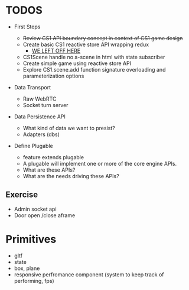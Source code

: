 # TODOS

- First Steps
  - ~~Review CS1 API boundary concept in context of CS1 game design~~
  - Create basic CS1 reactive store API wrapping redux
    - [WE LEFT OFF HERE](https://glitch.com/edit/#!/cs1ce?path=src%2Fengine%2Fmodules%2Fclasses%2Fstate%2FDispatchManager.js%3A12%3A0)
  - CS1Scene handle no a-scene in html with state subscriber
  - Create simple game using reactive store API
  - Explore CS1.scene.add function signature overloading and parameterization options

- Data Transport 
  - Raw WebRTC 
  - Socket turn server
- Data Persistence API
  - What kind of data we want to presist? 
  - Adapters (dbs)
- Define Plugable
  - feature extends plugable
  - A plugable will implement one or more of the core engine APIs. 
  - What are these APIs?
  - What are the needs driving these APIs?
  
  
  
  
## Exercise 

- Admin socket api
- Door open /close aframe


# Primitives
- gltf 
- state 
- box, plane 
- responsive perfromance component (system to keep track of performing, fps)